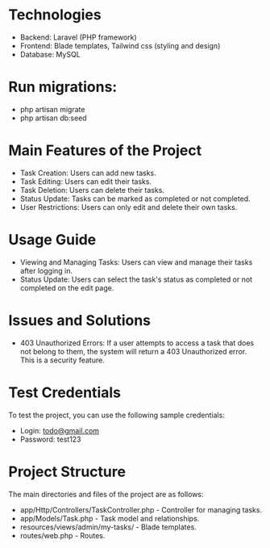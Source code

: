 # Technologies
* Backend: Laravel (PHP framework)
* Frontend: Blade templates, Tailwind css (styling and design)
* Database: MySQL
  
# Run migrations:
* php artisan migrate
* php artisan db:seed

# Main Features of the Project
* Task Creation: Users can add new tasks.
* Task Editing: Users can edit their tasks.
* Task Deletion: Users can delete their tasks.
* Status Update: Tasks can be marked as completed or not completed.
* User Restrictions: Users can only edit and delete their own tasks.

# Usage Guide
* Viewing and Managing Tasks: Users can view and manage their tasks after logging in.
* Status Update: Users can select the task's status as completed or not completed on the edit page.

# Issues and Solutions
* 403 Unauthorized Errors: If a user attempts to access a task that does not belong to them, the system will return a 403 Unauthorized error. This is a security feature.

# Test Credentials
To test the project, you can use the following sample credentials:
* Login: todo@gmail.com
* Password: test123

# Project Structure
The main directories and files of the project are as follows:
* app/Http/Controllers/TaskController.php - Controller for managing tasks.
* app/Models/Task.php - Task model and relationships.
* resources/views/admin/my-tasks/ - Blade templates.
* routes/web.php - Routes.
